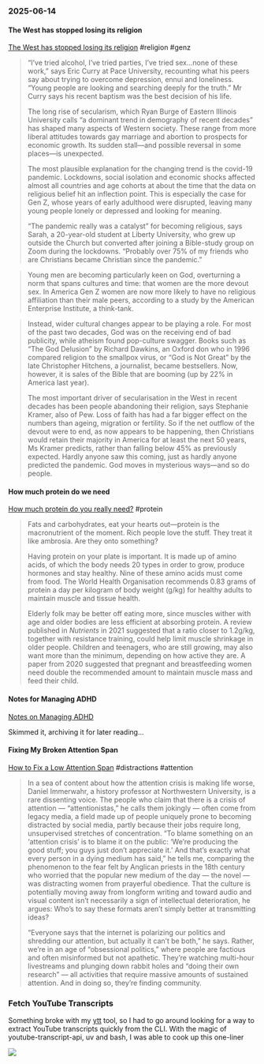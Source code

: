 ### 2025-06-14
#### The West has stopped losing its religion
[The West has stopped losing its religion](https://www.economist.com/international/2025/06/12/why-the-west-has-stopped-losing-its-religion) #religion #genz 

> “I’ve tried alcohol, I’ve tried parties, I’ve tried sex...none of these work,” says Eric Curry at Pace University, recounting what his peers say about trying to overcome depression, ennui and loneliness. “Young people are looking and searching deeply for the truth.” Mr Curry says his recent baptism was the best decision of his life.
> 
> The long rise of secularism, which Ryan Burge of Eastern Illinois University calls “a dominant trend in demography of recent decades” has shaped many aspects of Western society. These range from more liberal attitudes towards gay marriage and abortion to prospects for economic growth. Its sudden stall—and possible reversal in some places—is unexpected.
> 
> The most plausible explanation for the changing trend is the covid-19 pandemic. Lockdowns, social isolation and economic shocks affected almost all countries and age cohorts at about the time that the data on religious belief hit an inflection point. This is especially the case for Gen Z, whose years of early adulthood were disrupted, leaving many young people lonely or depressed and looking for meaning.
> 
> “The pandemic really was a catalyst” for becoming religious, says Sarah, a 20-year-old student at Liberty University, who grew up outside the Church but converted after joining a Bible-study group on Zoom during the lockdowns. “Probably over 75% of my friends who are Christians became Christian since the pandemic.”


> Young men are becoming particularly keen on God, overturning a norm that spans cultures and time: that women are the more devout sex. In America Gen Z women are now more likely to have no religious affiliation than their male peers, according to a study by the American Enterprise Institute, a think-tank.


> Instead, wider cultural changes appear to be playing a role. For most of the past two decades, God was on the receiving end of bad publicity, while atheism found pop-culture swagger. Books such as “The God Delusion” by Richard Dawkins, an Oxford don who in 1996 compared religion to the smallpox virus, or “God is Not Great” by the late Christopher Hitchens, a journalist, became bestsellers. Now, however, it is sales of the Bible that are booming (up by 22% in America last year).
>
> The most important driver of secularisation in the West in recent decades has been people abandoning their religion, says Stephanie Kramer, also of Pew. Loss of faith has had a far bigger effect on the numbers than ageing, migration or fertility. So if the net outflow of the devout were to end, as now appears to be happening, then Christians would retain their majority in America for at least the next 50 years, Ms Kramer predicts, rather than falling below 45% as previously expected. Hardly anyone saw this coming, just as hardly anyone predicted the pandemic. God moves in mysterious ways—and so do people.

#### How much protein do we need
[How much protein do you really need?](https://www.economist.com/science-and-technology/2025/06/06/how-much-protein-do-you-really-need) #protein 

> Fats and carbohydrates, eat your hearts out—protein is the macronutrient of the moment. Rich people love the stuff. They treat it like ambrosia. Are they onto something?
> 
> Having protein on your plate is important. It is made up of amino acids, of which the body needs 20 types in order to grow, produce hormones and stay healthy. Nine of these amino acids must come from food. The World Health Organisation recommends 0.83 grams of protein a day per kilogram of body weight (g/kg) for healthy adults to maintain muscle and tissue health.
> 
> Elderly folk may be better off eating more, since muscles wither with age and older bodies are less efficient at absorbing protein. A review published in _Nutrients_ in 2021 suggested that a ratio closer to 1.2g/kg, together with resistance training, could help limit muscle shrinkage in older people. Children and teenagers, who are still growing, may also want more than the minimum, depending on how active they are. A paper from 2020 suggested that pregnant and breastfeeding women need double the recommended amount to maintain muscle mass and feed their child.

#### Notes for Managing ADHD
[Notes on Managing ADHD](https://borretti.me/article/notes-on-managing-adhd)

Skimmed it, archiving it for later reading…

#### Fixing My Broken Attention Span
[How to Fix a Low Attention Span](http://archive.today/iNHjQ) #distractions #attention 

> In a sea of content about how the attention crisis is making life worse, Daniel Immerwahr, a history professor at Northwestern University, is a rare dissenting voice. The people who claim that there is a crisis of attention — “attentionistas,” he calls them jokingly — often come from legacy media, a field made up of people uniquely prone to becoming distracted by social media, partly because their jobs require long, unsupervised stretches of concentration. “To blame something on an ‘attention crisis’ is to blame it on the public: ‘We’re producing the good stuff; you guys just don’t appreciate it.’ And that’s exactly what every person in a dying medium has said,” he tells me, comparing the phenomenon to the fear felt by Anglican priests in the 18th century who worried that the popular new medium of the day — the novel — was distracting women from prayerful obedience. That the culture is potentially moving away from longform writing and toward audio and visual content isn’t necessarily a sign of intellectual deterioration, he argues: Who’s to say these formats aren’t simply better at transmitting ideas?
> 
> “Everyone says that the internet is polarizing our politics and shredding our attention, but actually it can’t be both,” he says. Rather, we’re in an age of “obsessional politics,” where people are factious and often misinformed but not apathetic. They’re watching multi-hour livestreams and plunging down rabbit holes and “doing their own research” — all activities that require massive amounts of sustained attention. And in doing so, they’re finding community.

### Fetch YouTube Transcripts
Something broke with my [ytt](https://github.com/deepakjois/ytt?tab=readme-ov-file) tool, so I had to go around looking for a way to extract YouTube transcripts quickly from the CLI. With the magic of youtube-transcript-api, uv and bash, I was able to cook up this one-liner

![](https://x.com/debugjois/status/1933866517671874569)